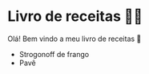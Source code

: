 # Livro de receitas :man_cook:

Olá! Bem vindo a meu livro de receitas :wave:

- Strogonoff de frango
- Pavê
